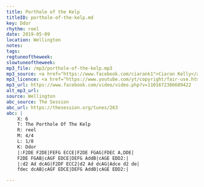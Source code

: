 ```yaml
---
title: Porthole of the Kelp
titleID: porthole-of-the-kelp.md
key: Ddor
rhythm: reel
date: 2019-05-09
location: Wellington 
notes: 
tags: 
regtuneoftheweek: 
slowtuneoftheweek: 
mp3_file: /mp3/porthole-of-the-kelp.mp3
mp3_source: <a href="https://www.facebook.com/ciarank1">Ciaran Kelly</a>
mp3_licence: <a href="https://www.youtube.com/yt/copyright/fair-use.html">Fair Use</a>
mp3_url: https://www.facebook.com/video/video.php?v=1101672386689422
alt_mp3_url: 
source: Wellington
abc_source: The Session
abc_url: https://thesession.org/tunes/263
abc: |
    X: 6
    T: The Porthole Of The Kelp
    R: reel
    M: 4/4
    L: 1/8
    K: Ddor
    |:F2DE F2DE|FEFG ECCE|F2DE FGAG|FDEC A,DDE|
    F2DE FGAB|cAGF EDCE|DEFG AddB|cAGE EDD2:|
    |:d2 Ad dcAG|F2DF ECC2|d2 Ad dcAG|Adce d2 de|
    fdec dcAB|cAGF EDCE|DEFG AddB|cAGE EDD2:|

---
```

